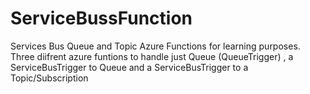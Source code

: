 # ServiceBussFunction
Services Bus Queue and Topic Azure Functions for learning purposes.
Three diifrent azure funtions to handle just  Queue (QueueTrigger) , a ServiceBusTrigger to Queue and a ServiceBusTrigger to a Topic/Subscription
